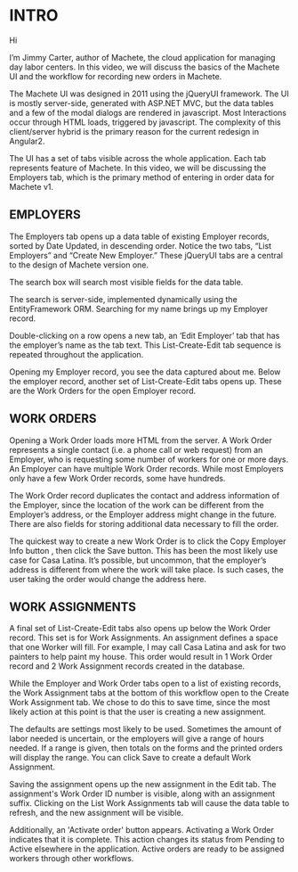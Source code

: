 # INTRO 

Hi

I’m Jimmy Carter, author of Machete, the cloud application for managing day labor centers. In this video, we will discuss the basics of the Machete UI and the workflow for recording new orders in Machete.

The Machete UI was designed in 2011 using the jQueryUI framework. The UI is mostly server-side, generated with ASP.NET MVC, but the data tables and a few of the modal dialogs are rendered in javascript. Most Interactions occur through HTML loads, triggered by javascript. The complexity of this client/server hybrid is the primary reason for the current redesign in Angular2.

The UI has a set of tabs visible across the whole application. <POINT AT TABS> Each tab represents feature of Machete. In this video, we will be discussing the Employers tab, which is the primary method of entering in order data for Machete v1.

## EMPLOYERS
The Employers tab opens up a data table of existing Employer records, sorted by Date Updated, in descending order.  Notice the two tabs, “List Employers” and “Create New Employer.” <POINT AT TABS> These jQueryUI tabs are a central to the design of Machete version one.

The search box will search most visible fields for the data table. <SEARCH JIMMY> The search is server-side, implemented dynamically using the EntityFramework ORM. Searching for my name brings up my Employer record.

Double-clicking on a row opens a new tab, <D-CLICK JIMMY> an ‘Edit Employer’ tab that has the employer’s name as the tab text. This List-Create-Edit tab sequence is repeated throughout the application. 

Opening my Employer record, you see the data captured about me. Below the employer record, another set of List-Create-Edit tabs opens up. These are the Work Orders for the open Employer record. 

## WORK ORDERS
Opening a Work Order loads more HTML from the server. A Work Order represents a single contact (i.e. a phone call or web request) from an Employer, who is requesting some number of workers for one or more days. An Employer can have multiple Work Order records. <POINT AT LIST> While most Employers only have a few Work Order records, some have hundreds.

The Work Order record duplicates the contact and address information of the Employer, since the location of the work can be different from the Employer’s address, or the Employer address might change in the future. <POINT OUT> There are also fields for storing additional data necessary to fill the order.

The quickest way to create a new Work Order is to click the Copy Employer Info button <POINT>, then click the Save button. <POINT> This has been the most likely use case for Casa Latina. It’s possible, but uncommon, that the employer’s address is different from where the work will take place. Is such cases, the user taking the order would change the address here.

## WORK ASSIGNMENTS
A final set of List-Create-Edit tabs also opens up below the Work Order record. This set is for Work Assignments. An assignment defines a space that one Worker will fill. For example, I may call Casa Latina and ask for two painters to help paint my house. This order would result in 1 Work Order record and 2 Work Assignment records created in the database.

While the Employer and Work Order tabs open to a list of existing records, the Work Assignment tabs at the bottom of this workflow open to the Create Work Assignment tab. We chose to do this to save time, since the most likely action at this point is that the user is creating a new assignment.

The defaults are settings most likely to be used. Sometimes the amount of labor needed is uncertain, or the employers will give a range of hours needed. If a range is given, then totals on the forms and the printed orders will display the range. You can click Save to create a default Work Assignment.

Saving the assignment opens up the new assignment in the Edit tab. The assignment's Work Order ID number is visible, along with an assignment suffix. Clicking on the List Work Assignments tab will cause the data table to refresh, and the new assignment will be visible.

Additionally, an 'Activate order' button appears. Activating a Work Order indicates that it is complete. This action changes its status from Pending to Active elsewhere in the application. Active orders are ready to be assigned workers through other workflows.
